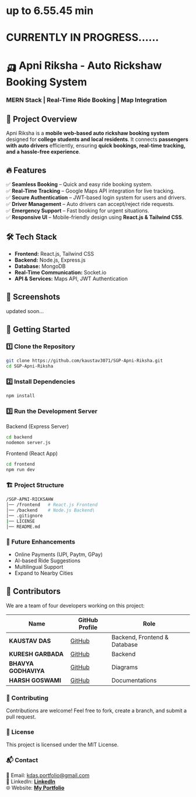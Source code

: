 # up to 6.55.45 min
# CURRENTLY IN PROGRESS......
# 🛺 Apni Riksha - Auto Rickshaw Booking System

### **MERN Stack | Real-Time Ride Booking | Map Integration**

## 📌 Project Overview
Apni Riksha is a **mobile web-based auto rickshaw booking system** designed for **college students and local residents**. It connects **passengers with auto drivers** efficiently, ensuring **quick bookings, real-time tracking, and a hassle-free experience**.

## 🔥 Features  
✅ **Seamless Booking** – Quick and easy ride booking system.  
✅ **Real-Time Tracking** – Google Maps API integration for live tracking.  
✅ **Secure Authentication** – JWT-based login system for users and drivers.  
✅ **Driver Management** – Auto drivers can accept/reject ride requests.  
✅ **Emergency Support** – Fast booking for urgent situations.  
✅ **Responsive UI** – Mobile-friendly design using **React.js & Tailwind CSS**.  

## 🛠️ Tech Stack  
- **Frontend:** React.js, Tailwind CSS  
- **Backend:** Node.js, Express.js  
- **Database:** MongoDB  
- **Real-Time Communication:** Socket.io  
- **API & Services:** Maps API, JWT Authentication  

## 📸 Screenshots  
updated soon...

## 🚀 Getting Started  

### **1️⃣ Clone the Repository**
```bash
git clone https://github.com/kaustav3071/SGP-Apni-Riksha.git
cd SGP-Apni-Riksha
```
### **2️⃣ Install Dependencies**
```bash
npm install
```
### **3️⃣ Run the Development Server**
Backend (Express Server)
```bash
cd backend
nodemon server.js
```
Frontend (React App)
```bash
cd frontend
npm run dev
```
### **🏗️ Project Structure**
```bash
/SGP-APNI-RICKSAHW
│── /frontend   # React.js Frontend
│── /backend    # Node.js Backend\
│── .gitignore
|── LICENSE
│── README.md
```
### **📌 Future Enhancements**
- Online Payments (UPI, Paytm, GPay)<br>
- AI-based Ride Suggestions<br>
- Multilingual Support<br>
- Expand to Nearby Cities<br>

## 👥 Contributors  
We are a team of four developers working on this project:  

| Name                | GitHub Profile                               | Role                         |
|---------------------|----------------------------------------------|------------------------------|
| **KAUSTAV DAS**     | [GitHub](https://github.com/kaustav3071)     | Backend, Frontend & Database |
| **KURESH GARBADA**  | [GitHub](https://github.com/Kuresh-G)        | Backend                      |
| **BHAVYA GODHAVIYA**| [GitHub](https://github.com/Bhavya-Godhaviya)| Diagrams                     |
| **HARSH GOSWAMI**   | [GitHub](https://github.com/Harshgoswamigiri)| Documentations               |


### **🤝 Contributing**
Contributions are welcome! Feel free to fork, create a branch, and submit a pull request.

### **📜 License**
This project is licensed under the MIT License.

### **📬 Contact**
📧 Email: kdas.portfolio@gmail.com<br>
🔗 LinkedIn: [**Linkedln**](https://www.linkedin.com/in/kaustavdas1703/)<br>
🌐 Website: [**My Portfolio**](https://kaustavdas.up.railway.app/)

